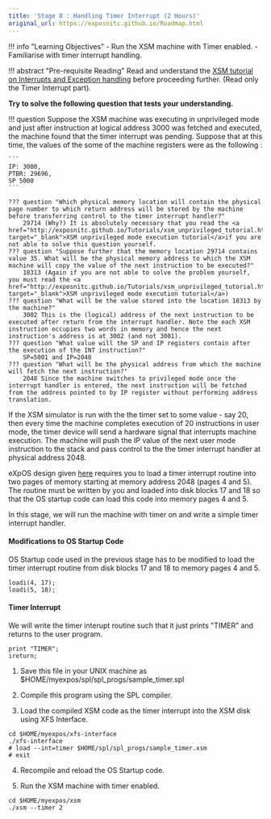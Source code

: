 ```yaml
---
title: 'Stage 8 : Handling Timer Interrupt (2 Hours)'
original_url: https://exposnitc.github.io/Roadmap.html
---
```


!!! info "Learning Objectives"
      - Run the XSM machine with Timer enabled.
      - Familiarise with timer interrupt handling.

!!! abstract "Pre-requisite Reading"
      Read and understand the <a href="Tutorials/xsm_interrupts_tutorial.html" target="_blank"> XSM tutorial on Interrupts and Exception handling</a> before proceeding further. (Read only the Timer Interrupt part).

**Try to solve the following question that tests your understanding.**

!!! question 
    Suppose the XSM machine was executing in unprivileged mode and just after
    instruction at logical address 3000 was fetched and executed, the machine found that
    the timer interrupt was pending. Suppose that at this time, the values of the
    some of the machine registers were as the following :

    ```
    IP: 3000,
    PTBR: 29696,
    SP 5000
    ```

    ??? question "Which physical memory location will contain the physical page number to which return address will be stored by the machine before transferring control to the timer interrupt handler?"
        29714 (Why?) It is absolutely necessary that you read the <a href="http://exposnitc.github.io/Tutorials/xsm_unprivileged_tutorial.html" target="_blank">XSM unprivileged mode execution tutorial</a>if you are not able to solve this question yourself.
    ??? question "Suppose further that the memory location 29714 contains value 35. What will be the physical memory address to which the XSM machine will copy the value of the next instruction to be executed?"
        18313 (Again if you are not able to solve the problem yourself, you must read the <a href="http://exposnitc.github.io/Tutorials/xsm_unprivileged_tutorial.html" target="_blank">XSM unprivileged mode execution tutorial</a>)
    ??? question "What will be the value stored into the location 18313 by the machine?"
        3002 This is the (logical) address of the next instruction to be executed after return from the interrupt handler. Note the each XSM instruction occupies two words in memory and hence the next instruction's address is at 3002 (and not 3001).
    ??? question "What value will the SP and IP registers contain after the execution of the INT instruction?"
        SP=5001 and IP=2048
    ??? question "What will be the physical address from which the machine will fetch the next instruction?"
        2048 Since the machine switches to privileged mode once the interrupt handler is entered, the next instruction will be fetched from the address pointed to by IP register without performing address translation.


If the XSM simulator is run with the the timer set to some value - say 20, then every time the
machine completes execution of 20 instructions in user mode, the timer device will send a
hardware signal that interrupts machine execution. The machine will push the IP value of the
next user mode instruction to the stack and pass control to the the timer interrupt handler at
physical address 2048.

eXpOS design given <a href="os_implementation.html" target="_blank">here</a>
requires you to load a timer interrupt routine into two pages of memory starting at memory address 2048 (pages
4 and 5). The routine must be written by you and loaded into disk blocks 17 and 18 so that the
OS startup code can load this code into memory pages 4 and 5.

In this stage, we will run the machine with timer on and write a simple timer interrupt handler.


#### Modifications to OS Startup Code

OS Startup code used in the previous stage has to be modified to
load the timer interrupt routine from disk blocks 17 and 18 to memory pages 4 and 5.

```
loadi(4, 17);
loadi(5, 18);
```

#### Timer Interrupt

We will write the timer interupt routine such that it just prints "TIMER" and returns to the
user program.
```
print "TIMER";
ireturn;
```
1) Save this file in your UNIX machine as $HOME/myexpos/spl/spl_progs/sample_timer.spl

2) Compile this program using the SPL compiler.

3) Load the compiled XSM code as the timer interrupt into the XSM disk using XFS Interface.
```
cd $HOME/myexpos/xfs-interface
./xfs-interface
# load --int=timer $HOME/spl/spl_progs/sample_timer.xsm
# exit
```

4) Recompile and reload the OS Startup code.

5) Run the XSM machine with timer enabled.

```
cd $HOME/myexpos/xsm
./xsm --timer 2
```